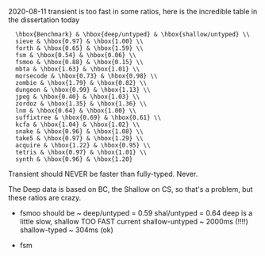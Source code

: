 2020-08-11
transient is too fast in some ratios, here is the incredible table in the
 dissertation today


```
  \hbox{Benchmark} & \hbox{deep/untyped} & \hbox{shallow/untyped} \\
  sieve & \hbox{0.97} & \hbox{1.00} \\
  forth & \hbox{0.65} & \hbox{1.59} \\
  fsm & \hbox{0.54} & \hbox{0.06} \\
  fsmoo & \hbox{0.88} & \hbox{0.15} \\
  mbta & \hbox{1.63} & \hbox{1.01} \\
  morsecode & \hbox{0.73} & \hbox{0.98} \\
  zombie & \hbox{1.79} & \hbox{0.82} \\
  dungeon & \hbox{0.99} & \hbox{1.13} \\
  jpeg & \hbox{0.40} & \hbox{1.03} \\
  zordoz & \hbox{1.35} & \hbox{1.36} \\
  lnm & \hbox{0.64} & \hbox{1.00} \\
  suffixtree & \hbox{0.69} & \hbox{0.61} \\
  kcfa & \hbox{1.04} & \hbox{1.02} \\
  snake & \hbox{0.96} & \hbox{1.08} \\
  take5 & \hbox{0.97} & \hbox{1.29} \\
  acquire & \hbox{1.22} & \hbox{0.95} \\
  tetris & \hbox{0.97} & \hbox{1.01} \\
  synth & \hbox{0.96} & \hbox{1.20}
```

Transient should NEVER be faster than fully-typed. Never.

The Deep data is based on BC, the Shallow on CS, so that's a problem, but
 these ratios are crazy.

- fsmoo
  should be ~ deep/untyped = 0.59 shal/untyped = 0.64
  deep is a little slow, shallow TOO FAST
  current shallow-untyped ~ 2000ms (!!!!) shallow-typed ~ 304ms (ok)

- fsm 



